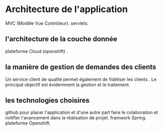 # Architecture de l'application 
 MVC (Modèle Vue Contrôleur).
 servlets.

## l'architecture de la couche donnée 
 plateforme Cloud (openshift) .

## la manière de gestion de demandes des clients 
 Un service client de qualité permet également de fidéliser les clients .
 Le principal objectif est évidemment la gestion et le traitement.

## les technologies choisires 
 github pour placer l'application et d'une autre part faire le colaboration et notifier l'avancement dans la réalisation de projet.
 framwork Spring.
 plateforme Openshift.
